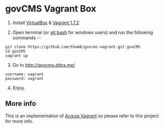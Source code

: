 # govCMS Vagrant Box

  1. Install [VirtualBox](https://www.virtualbox.org/wiki/Downloads) & [Vagrant 1.7.2](http://www.vagrantup.com/download-archive/v1.7.2.html)

  2. Open terminal (or [git bash](https://msysgit.github.io/) for windows users) and run the following commands --

  ```
  git clone https://github.com/thom8/govcms-vagrant.git govCMS
  cd govCMS
  vagrant up
  ```

  3. Go to http://govcms.ddns.me/

  ```
  username: vagrant
  password: vagrant
  ```

  4. Enjoy.

## More info

This is an implementation of [Acquia Vagrant](https://github.com/thom8/acquia-vagrant) so please refer to this project for more info.